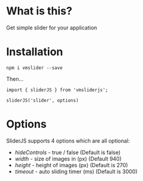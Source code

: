 # What is this?

Get simple slider for your application

# Installation

`npm i vmslider --save`

Then...

```
import { sliderJS } from 'vmsliderjs';

sliderJS('slider', options)

```

# Options 

SliderJS supports 4 options which are all optional:

* *hideControls* - true / false (Default is false)
* *width* - size of images in (px) (Default 940)
* *height* - height of images (px) (Default is 270)
* *timeout* - auto sliding timer (ms) (Default is 3000)

